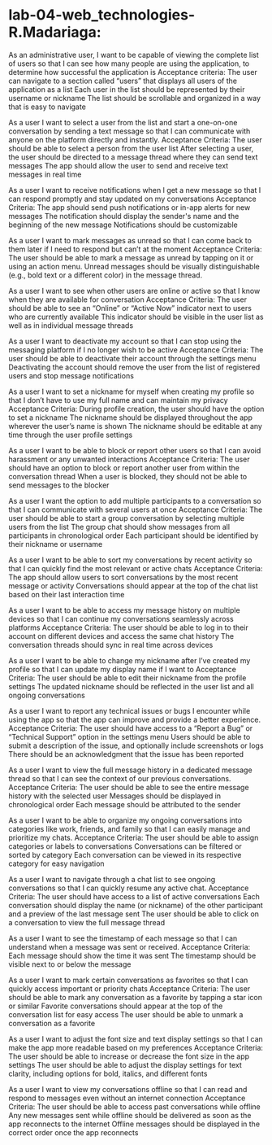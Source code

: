 # lab-04-web_technologies-R.Madariaga:

As an administrative user, I want to be capable of viewing the complete list of users so that I can see how many people are using the application, to determine how successful the application is
Acceptance criteria:
The user can navigate to a section called “users” that displays all users of the application as a list
Each user in the list should be represented by their username or nickname
The list should be scrollable and organized in a way that is easy to navigate

As a user I want to select a user from the list and start a one-on-one conversation by sending a text message so that I can communicate with anyone on the platform directly and instantly.
Acceptance Criteria:
The user should be able to select a person from the user list
After selecting a user, the user should be directed to a message thread where they can send text messages
The app should allow the user to send and receive text messages in real time

As a user I want to receive notifications when I get a new message so that I can respond promptly and stay updated on my conversations
Acceptance Criteria:
The app should send push notifications or in-app alerts for new messages
The notification should display the sender's name and the beginning of the new message
Notifications should be customizable

As a user I want to mark messages as unread so that I can come back to them later if I need to respond but can’t at the moment
Acceptance Criteria:
The user should be able to mark a message as unread by tapping on it or using an action menu.
Unread messages should be visually distinguishable (e.g., bold text or a different color) in the message thread.

As a user I want to see when other users are online or active so that I know when they are available for conversation
Acceptance Criteria:
The user should be able to see an “Online” or “Active Now” indicator next to users who are currently available
This indicator should be visible in the user list as well as in individual message threads

As a user I want to deactivate my account so that I can stop using the messaging platform if I no longer wish to be active
Acceptance Criteria:
The user should be able to deactivate their account through the settings menu
Deactivating the account should remove the user from the list of registered users and stop message notifications

As a user I want to set a nickname for myself when creating my profile so that I don’t have to use my full name and can maintain my privacy
Acceptance Criteria:
During profile creation, the user should have the option to set a nickname
The nickname should be displayed throughout the app wherever the user’s name is shown
The nickname should be editable at any time through the user profile settings

As a user I want to be able to block or report other users so that I can avoid harassment or any unwanted interactions
Acceptance Criteria:
The user should have an option to block or report another user from within the conversation thread
When a user is blocked, they should not be able to send messages to the blocker

As a user I want the option to add multiple participants to a conversation so that I can communicate with several users at once
Acceptance Criteria:
The user should be able to start a group conversation by selecting multiple users from the list
The group chat should show messages from all participants in chronological order
Each participant should be identified by their nickname or username

As a user I want to be able to sort my conversations by recent activity so that I can quickly find the most relevant or active chats
Acceptance Criteria:
The app should allow users to sort conversations by the most recent message or activity
Conversations should appear at the top of the chat list based on their last interaction time

As a user I want to be able to access my message history on multiple devices so that I can continue my conversations seamlessly across platforms
Acceptance Criteria:
The user should be able to log in to their account on different devices and access the same chat history
The conversation threads should sync in real time across devices

As a user I want to be able to change my nickname after I’ve created my profile so that I can update my display name if I want to
Acceptance Criteria:
The user should be able to edit their nickname from the profile settings
The updated nickname should be reflected in the user list and all ongoing conversations

As a user I want to report any technical issues or bugs I encounter while using the app so that the app can improve and provide a better experience.
Acceptance Criteria:
The user should have access to a “Report a Bug” or “Technical Support” option in the settings menu
Users should be able to submit a description of the issue, and optionally include screenshots or logs
There should be an acknowledgment that the issue has been reported

As a user I want to view the full message history in a dedicated message thread so that I can see the context of our previous conversations.
Acceptance Criteria:
The user should be able to see the entire message history with the selected user
Messages should be displayed in chronological order
Each message should be attributed to the sender

As a user I want to be able to organize my ongoing conversations into categories like work, friends, and family so that I can easily manage and prioritize my chats.
Acceptance Criteria:
The user should be able to assign categories or labels to conversations
Conversations can be filtered or sorted by category
Each conversation can be viewed in its respective category for easy navigation

As a user I want to navigate through a chat list to see ongoing conversations so that I can quickly resume any active chat.
Acceptance Criteria:
The user should have access to a list of active conversations
Each conversation should display the name (or nickname) of the other participant and a preview of the last message sent
The user should be able to click on a conversation to view the full message thread

As a user I want to see the timestamp of each message so that I can understand when a message was sent or received.
Acceptance Criteria:
Each message should show the time it was sent
The timestamp should be visible next to or below the message

As a user I want to mark certain conversations as favorites so that I can quickly access important or priority chats
Acceptance Criteria:
The user should be able to mark any conversation as a favorite by tapping a star icon or similar
Favorite conversations should appear at the top of the conversation list for easy access
The user should be able to unmark a conversation as a favorite

As a user I want to adjust the font size and text display settings so that I can make the app more readable based on my preferences
Acceptance Criteria:
The user should be able to increase or decrease the font size in the app settings
The user should be able to adjust the display settings for text clarity, including options for bold, italics, and different fonts

As a user I want to view my conversations offline so that I can read and respond to messages even without an internet connection
Acceptance Criteria:
The user should be able to access past conversations while offline
Any new messages sent while offline should be delivered as soon as the app reconnects to the internet
Offline messages should be displayed in the correct order once the app reconnects







